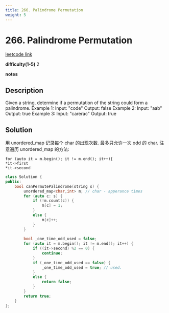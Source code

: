 ```yaml
---
title: 266. Palindrome Permutation
weight: 5
---
```

# 266. Palindrome Permutation
[leetcode link](https://leetcode.com/problems/palindrome-permutation/)

**difficulty(1-5)** 
2

**notes**   


## Description
Given a string, determine if a permutation of the string could form a palindrome.
Example 1:
Input: "code"
Output: false
Example 2:
Input: "aab"
Output: true
Example 3:
Input: "carerac"
Output: true

## Solution
用 unordered_map 记录每个 char 的出现次数.
最多只允许一次 odd 的 char. 
注意遍历 unordered_map 的方法:
```
for (auto it = m.begin(); it != m.end(); it++){   
*it->first 
*it->second
```

```c++
class Solution {
public:
    bool canPermutePalindrome(string s) {
        unordered_map<char,int> m; // char - apperance times
        for (auto c: s) {
            if (!m.count(c)) {
                m[c] = 1;
            }
            else {
                m[c]++;
            }
        }
        
        bool _one_time_odd_used = false;
        for (auto it = m.begin(); it != m.end(); it++) {
            if ((it->second) %2 == 0) {
                continue;
            }
            if (_one_time_odd_used == false) {
                _one_time_odd_used = true; // used.
            }
            else {
                return false;
            }
        }
        return true;
    }
};
```